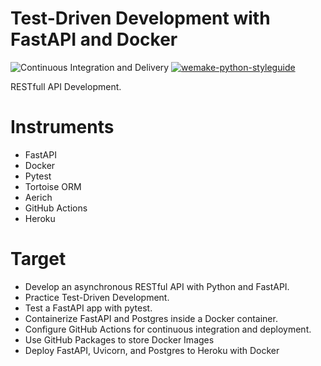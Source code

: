 # Test-Driven Development with FastAPI and Docker
![Continuous Integration and Delivery](https://github.com/kutuzov13/fastapi/actions/workflows/main.yml/badge.svg?branch=master)
[![wemake-python-styleguide](https://img.shields.io/badge/style-wemake-000000.svg)](https://github.com/wemake-services/wemake-python-styleguide)

RESTfull API Development.

# Instruments

- FastAPI
- Docker
- Pytest
- Tortoise ORM
- Aerich
- GitHub Actions
- Heroku


# Target
 - Develop an asynchronous RESTful API with Python and FastAPI.
 - Practice Test-Driven Development.
 - Test a FastAPI app with pytest.
 - Containerize FastAPI and Postgres inside a Docker container.
 - Configure GitHub Actions for continuous integration and deployment.
 - Use GitHub Packages to store Docker Images
 - Deploy FastAPI, Uvicorn, and Postgres to Heroku with Docker